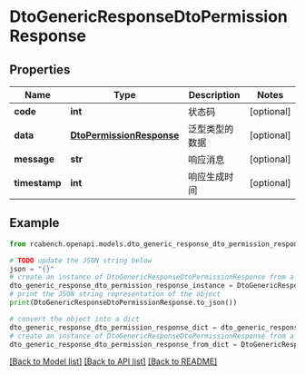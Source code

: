 # DtoGenericResponseDtoPermissionResponse


## Properties

Name | Type | Description | Notes
------------ | ------------- | ------------- | -------------
**code** | **int** | 状态码 | [optional] 
**data** | [**DtoPermissionResponse**](DtoPermissionResponse.md) | 泛型类型的数据 | [optional] 
**message** | **str** | 响应消息 | [optional] 
**timestamp** | **int** | 响应生成时间 | [optional] 

## Example

```python
from rcabench.openapi.models.dto_generic_response_dto_permission_response import DtoGenericResponseDtoPermissionResponse

# TODO update the JSON string below
json = "{}"
# create an instance of DtoGenericResponseDtoPermissionResponse from a JSON string
dto_generic_response_dto_permission_response_instance = DtoGenericResponseDtoPermissionResponse.from_json(json)
# print the JSON string representation of the object
print(DtoGenericResponseDtoPermissionResponse.to_json())

# convert the object into a dict
dto_generic_response_dto_permission_response_dict = dto_generic_response_dto_permission_response_instance.to_dict()
# create an instance of DtoGenericResponseDtoPermissionResponse from a dict
dto_generic_response_dto_permission_response_from_dict = DtoGenericResponseDtoPermissionResponse.from_dict(dto_generic_response_dto_permission_response_dict)
```
[[Back to Model list]](../README.md#documentation-for-models) [[Back to API list]](../README.md#documentation-for-api-endpoints) [[Back to README]](../README.md)



